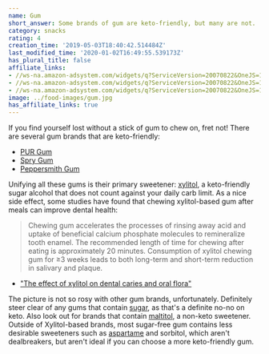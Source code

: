 ```yaml
---
name: Gum
short_answer: Some brands of gum are keto-friendly, but many are not.
category: snacks
rating: 4
creation_time: '2019-05-03T18:40:42.514484Z'
last_modified_time: '2020-01-02T16:49:55.539173Z'
has_plural_title: false
affiliate_links:
- //ws-na.amazon-adsystem.com/widgets/q?ServiceVersion=20070822&OneJS=1&Operation=GetAdHtml&MarketPlace=US&source=ss&ref=as_ss_li_til&ad_type=product_link&tracking_id=isitketo-20&language=en_US&marketplace=amazon&region=US&placement=B00K2CXK9O&asins=B00K2CXK9O&linkId=2f79cc8bf2c8c38cc421dd87ad1acf4d&show_border=true&link_opens_in_new_window=true
- //ws-na.amazon-adsystem.com/widgets/q?ServiceVersion=20070822&OneJS=1&Operation=GetAdHtml&MarketPlace=US&source=ss&ref=as_ss_li_til&ad_type=product_link&tracking_id=isitketo-20&language=en_US&marketplace=amazon&region=US&placement=B06Y1ZKMTK&asins=B06Y1ZKMTK&linkId=fcd72e92f895b9aa88eee468d8cdcf26&show_border=true&link_opens_in_new_window=true
- //ws-na.amazon-adsystem.com/widgets/q?ServiceVersion=20070822&OneJS=1&Operation=GetAdHtml&MarketPlace=US&source=ss&ref=as_ss_li_til&ad_type=product_link&tracking_id=isitketo-20&language=en_US&marketplace=amazon&region=US&placement=B00UAOAAX8&asins=B00UAOAAX8&linkId=352668d82ed66a461ac5312e711475bc&show_border=true&link_opens_in_new_window=true
image: ../food-images/gum.jpg
has_affiliate_links: true
---
```

If you find yourself lost without a stick of gum to chew on, fret not! There are several gum brands that are keto-friendly:

* [PUR Gum](https://amzn.to/37wSdAK)
* [Spry Gum](https://amzn.to/2UYYmPx)
* [Peppersmith Gum](https://amzn.to/2WitKdy)

Unifying all these gums is their primary sweetener: [xylitol](/xylitol), a keto-friendly sugar alcohol that does not count against your daily carb limit. As a nice side effect, some studies have found that chewing xylitol-based gum after meals can improve dental health:

>Chewing gum accelerates the processes of rinsing away acid and uptake of beneficial calcium phosphate molecules to remineralize tooth enamel. The recommended length of time for chewing after eating is approximately 20 minutes. Consumption of xylitol chewing gum for ≥3 weeks leads to both long-term and short-term reduction in salivary and plaque.

* ["The effect of xylitol on dental caries and oral flora"](https://www.ncbi.nlm.nih.gov/pmc/articles/PMC4232036/)

The picture is not so rosy with other gum brands, unfortunately. Definitely steer clear of any gums that contain [sugar](/sugar), as that's a definite no-no on keto. Also look out for brands that contain [maltitol](/maltitol), a non-keto sweetener. Outside of Xylitol-based brands, most sugar-free gum contains less desirable sweeteners such as [aspartame](/aspartame) and sorbitol, which aren't dealbreakers, but aren't ideal if you can choose a more keto-friendly gum.
